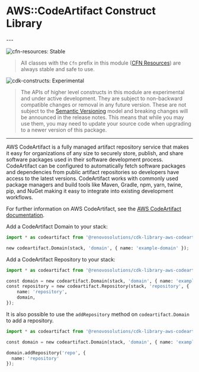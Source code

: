 # AWS::CodeArtifact Construct Library

<!--BEGIN STABILITY BANNER-->---


![cfn-resources: Stable](https://img.shields.io/badge/cfn--resources-stable-success.svg?style=for-the-badge)

> All classes with the `Cfn` prefix in this module ([CFN Resources](https://docs.aws.amazon.com/cdk/latest/guide/constructs.html#constructs_lib)) are always stable and safe to use.

![cdk-constructs: Experimental](https://img.shields.io/badge/cdk--constructs-experimental-important.svg?style=for-the-badge)

> The APIs of higher level constructs in this module are experimental and under active development.
> They are subject to non-backward compatible changes or removal in any future version. These are
> not subject to the [Semantic Versioning](https://semver.org/) model and breaking changes will be
> announced in the release notes. This means that while you may use them, you may need to update
> your source code when upgrading to a newer version of this package.

---
<!--END STABILITY BANNER-->

AWS CodeArtifact is a fully managed artifact repository service that makes it easy for organizations of any size to securely store, publish, and share software packages used in their software development process. CodeArtifact can be configured to automatically fetch software packages and dependencies from public artifact repositories so developers have access to the latest versions. CodeArtifact works with commonly used package managers and build tools like Maven, Gradle, npm, yarn, twine, pip, and NuGet making it easy to integrate into existing development workflows.

For further information on AWS CodeArtifact, see the [AWS CodeArtifact documentation](https://docs.aws.amazon.com/codeartifact/).

Add a CodeArtifact Domain to your stack:

```python
import * as codeartifact from '@renovosolutions/cdk-library-aws-codeartifact';

new codeartifact.Domain(stack, 'domain', { name: 'example-domain' });
```

Add a CodeArtifact Repository to your stack:

```python
import * as codeartifact from '@renovosolutions/cdk-library-aws-codeartifact';

const domain = new codeartifact.Domain(stack, 'domain', { name: 'example-domain' });
const repository = new codeartifact.Repository(stack, 'repository', {
    name: 'repository',
    domain,
});
```

It is also possible to use the `addRepository` method on `codeartifact.Domain` to add a repository.

```python
import * as codeartifact from '@renovosolutions/cdk-library-aws-codeartifact';

const domain = new codeartifact.Domain(stack, 'domain', { name: 'example-domain' });

domain.addRepository('repo', {
  name: 'repository'
});
```
